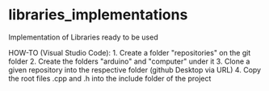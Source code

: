 # libraries_implementations
 Implementation of Libraries ready to be used

HOW-TO (Visual Studio Code):
	1. Create a folder "repositories" on the git folder
	2. Create the folders "arduino" and "computer" under it
	3. Clone a given repository into the respective folder (github Desktop via URL)
	4. Copy the root files .cpp and .h into the include folder of the project
